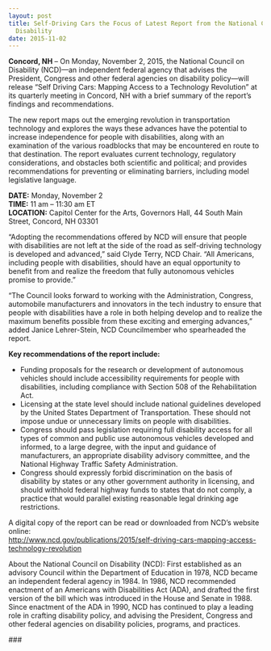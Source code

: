 ```yaml
---
layout: post
title: Self-Driving Cars the Focus of Latest Report from the National Council on
  Disability
date: 2015-11-02
---
```

**Concord, NH** – On Monday, November 2, 2015, the National Council on Disability (NCD)—an independent federal agency that advises the President, Congress and other federal agencies on disability policy—will release “Self Driving Cars: Mapping Access to a Technology Revolution” at its quarterly meeting in Concord, NH with a brief summary of the report’s findings and recommendations.

The new report maps out the emerging revolution in transportation technology and explores the ways these advances have the potential to increase independence for people with disabilities, along with an examination of the various roadblocks that may be encountered en route to that destination. The report evaluates current technology, regulatory considerations, and obstacles both scientific and political; and provides recommendations for preventing or eliminating barriers, including model legislative language.

**DATE:** Monday, November 2\
**TIME:** 11 am – 11:30 am ET\
**LOCATION:** Capitol Center for the Arts, Governors Hall, 44 South Main Street, Concord, NH 03301

“Adopting the recommendations offered by NCD will ensure that people with disabilities are not left at the side of the road as self-driving technology is developed and advanced,” said Clyde Terry, NCD Chair. “All Americans, including people with disabilities, should have an equal opportunity to benefit from and realize the freedom that fully autonomous vehicles promise to provide.”

“The Council looks forward to working with the Administration, Congress, automobile manufacturers and innovators in the tech industry to ensure that people with disabilities have a role in both helping develop and to realize the maximum benefits possible from these exciting and emerging advances,” added Janice Lehrer-Stein, NCD Councilmember who spearheaded the report.

**Key recommendations of the report include:**

* Funding proposals for the research or development of autonomous vehicles should include accessibility requirements for people with disabilities, including compliance with Section 508 of the Rehabilitation Act.
* Licensing at the state level should include national guidelines developed by the United States Department of Transportation. These should not impose undue or unnecessary limits on people with disabilities.
* Congress should pass legislation requiring full disability access for all types of common and public use autonomous vehicles developed and informed, to a large degree, with the input and guidance of manufacturers, an appropriate disability advisory committee, and the National Highway Traffic Safety Administration.
* Congress should expressly forbid discrimination on the basis of disability by states or any other government authority in licensing, and should withhold federal highway funds to states that do not comply, a practice that would parallel existing reasonable legal drinking age restrictions.

A digital copy of the report can be read or downloaded from NCD’s website online:\
<http://www.ncd.gov/publications/2015/self-driving-cars-mapping-access-technology-revolution>

About the National Council on Disability (NCD): First established as an advisory Council within the Department of Education in 1978, NCD became an independent federal agency in 1984. In 1986, NCD recommended enactment of an Americans with Disabilities Act (ADA), and drafted the first version of the bill which was introduced in the House and Senate in 1988. Since enactment of the ADA in 1990, NCD has continued to play a leading role in crafting disability policy, and advising the President, Congress and other federal agencies on disability policies, programs, and practices.

\###